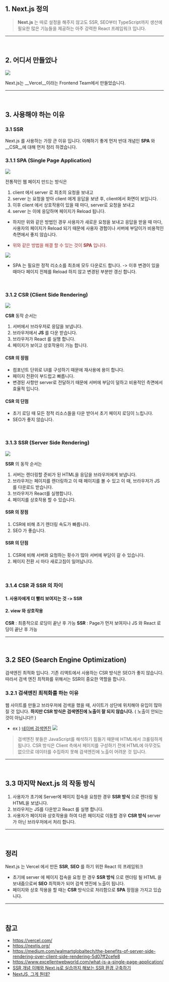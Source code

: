 ## 1. Next.js 정의
> __Next.js__ 는 따로 설정을 해주지 않고도 SSR, SEO부터 TypeScript까지 생산에 필요한 많은 기능들을 제공하는 아주 강력한 React 프레임워크 입니다.

***
<br>

## 2. 어디서 만들었나
![](https://velog.velcdn.com/images/hoho_0815/post/c41713e6-ab29-4e8b-8181-92032da86755/image.png)

Next.js는 __Vercel__이라는 Frontend Team에서 만들었습니다.
***
<br>

## 3. 사용해야 하는 이유
### 3.1 SSR
Next.js 를 사용하는 가장 큰 이유 입니다.
이해하기 좋게 먼저 반대 개념인 __SPA__ 와 __CSR__에 대해 먼저 정리 하겠습니다.

### 3.1.1 SPA (Single Page Application)
![](https://velog.velcdn.com/images/hoho_0815/post/92928b42-70be-48a9-a90f-bc428a4465e7/image.png)

전통적인 웹 페이지 만드는 방식은
1. client 에서 server 로 최초의 요청을 보내고
2. server 는 요청을 받아 client 에게 응답을 보낸 후, client에서 화면이 보입니다.
3. 이후 client 에서 상호작용이 있을 때 마다, server로 요청을 보내고
4. server 는 이에 응답하며 페이지가 Reload 됩니다.

- 하지만 위와 같은 방법인 경우 사용자가 새로운 요청을 보내고 응답을 받을 때 마다, 사용자의 페이지가 Reload 되기 때문에 사용자 경험이나 서버에 부담이가 비용적인 측면에서 좋지 않습니다.

- <span style="color : brown">위와 같은 방법을 해결 할 수 있는 것이 __SPA__ 입니다.</span>
  
![](https://velog.velcdn.com/images/hoho_0815/post/4336e7ce-dd89-4066-808d-a4e0610a2ca9/image.png)
  
- SPA 는 필요한 정적 리소소를 최초에 모두 다운로드 합니다.
-> 이후 변경이 있을 때마다 페이지 전체를 Reload 하지 않고 변경된 부분만 갱신 합니다.
<br>

### 3.1.2 CSR (Client Side Rendering)
![](https://velog.velcdn.com/images/hoho_0815/post/d5d759f6-f807-4515-9f89-8532c90f4586/image.png)

__CSR__ 동작 순서는
1. 서버에서 브라우저로 응답을 보냅니다.
2. 브라우저에서 __JS__ 를 다운 받습니다.
3. 브라우저가 React 를 실행 합니다.
4. 페이지가 보이고 상호작용이 가능 합니다.

#### CSR 의 장점
- 컴포넌트 단위로 UI를 구성하기 때문에 재사용에 용이 합니다.
- 페이지 전환이 부드럽고 빠릅니다.
- 변경된 사항만 server로 전달하기 때문에 서버에 부담이 덜하고 비용적인 측면에서 효율적 입니다.

#### CSR 의 단점
- 초기 로딩 때 모든 정적 리소스들을 다운 받아서 초기 페이지 로딩이 느립니다.
- SEO가 좋지 않습니다.


<br>

### 3.1.3 SSR (Server Side Rendering)
![](https://velog.velcdn.com/images/hoho_0815/post/f2879a95-7571-4adc-a344-5153bca34768/image.png)

__SSR__ 의 동작 순서는
1. 서버는 렌더링할 준비가 된 HTML을 응답을 브라우저에게 보냅니다.
2. 브라우저는 페이지를 렌더링하고 이 때 페이지를 볼 수 있고 이 때, 브라우저가 JS를 다운로드 받습니다.
3. 브라우저가 React를 실행합니다.
4. 페이지를 상호작용 할 수 있습니다.

#### SSR 의 장점
1. CSR에 비해 초기 렌더링 속도가 빠릅니다.
2. SEO 가 좋습니다.

#### SSR 의 단점
1. CSR에 비해 서버와 요청하는 횟수가 많아 서버에 부담이 갈 수 있습니다.
2. 페이지 전환 시 마다 새로고침이 일어납니다.

<br>

### 3.1.4 CSR 과 SSR 의 차이
#### 1. 사용자에게 더 빨리 보여지는 것 -> SSR
#### 2. view 와 상호작용
__CSR__ : 최종적으로 로딩이 끝난 후 가능
__SSR__ : Page가 먼저 보여지나 JS 와 React 로딩이 끝난 후 가능
***
<br>

## 3.2 SEO (Search Engine Optimization)
검색엔진 최적화 입니다.
기존 리액트에서 사용하는 CSR 방식은 SEO가 좋지 않습니다.
따라서 검색 엔진 최적화를 위해서는 SSR이 중요한 역할을 합니다.

### 3.2.1 검색엔진 최적화를 하는 이유
웹 사이트를 만들고 브라우저에 검색을 했을 때, 사이트가 상단에 위치해야 유입이 많아질 것 입니다.
__하지만 CSR 방식은 검색엔진에 노출이 잘 되지 않습니다.__ ( 노출이 안되는 것이 아닙니다!! )
- ex ) [네이버 검색엔진](https://searchadvisor.naver.com/guide/seo-advanced-javascript)
![](https://velog.velcdn.com/images/hoho_0815/post/0644fb79-bf26-4b2c-8864-c667502a1d1d/image.PNG)

> 검색엔진 봇들은 JavaScript를 해석하기 힘들기 때문에 HTML에서 크롤링하게 됩니다. CSR 방식은 Client 측에서 페이지를 구성하기 전에 HTML에 아무것도 없으므로 데이터를 수집하지 못해 검색엔진에 노출이 어려운 것 입니다.

***
<br>

## 3.3 마지막 Next.js 의 작동 방식
1. 사용자가 초기에 Server에 페이지 접속을 요청한 경우 __SSR 방식__ 으로 렌더링 될 HTML을 보냅니다.
2. 브라우저는 JS를 다운받고 React 를 실행 합니다.
3. 사용자가 페이지와 상호작용을 하여 다른 페이지로 이동할 경우 __CSR 방식__ server 가 아닌 브라우저에서 처리 합니다.

***
<br>

## 정리
Next.js 는 Vercel 에서 만든 __SSR__, __SEO__ 를 하기 위한 React 의 프레임워크
- 초기에 server 에 페이지 접속을 요청 한 경우 __SSR 방식__ 으로 렌더링 될 HTML 을 보내줌으로써 __SEO__ 최적화가 되어 검색 엔진에 노출이 됩니다.
- 페이지와 상호 작용을 할 때는 __CSR__ 방식으로 처리함으로 __SPA__ 장점을 가지고 있습니다.

***
<br>

## 참고
- https://vercel.com/
- https://nextjs.org/
- https://medium.com/walmartglobaltech/the-benefits-of-server-side-rendering-over-client-side-rendering-5d07ff2cefe8
- https://www.excellentwebworld.com/what-is-a-single-page-application/
- [SSR 개념 이해와 Next.js로 실습까지 해보는 SSR 환경 구축하기](https://velog.io/@jeff0720/Next.js-%EA%B0%9C%EB%85%90-%EC%9D%B4%ED%95%B4-%EB%B6%80%ED%84%B0-%EC%8B%A4%EC%8A%B5%EA%B9%8C%EC%A7%80-%ED%95%B4%EB%B3%B4%EB%8A%94-SSR-%ED%99%98%EA%B2%BD-%EA%B5%AC%EC%B6%95)
- [NextJS, 그게 뭔데?](https://velog.io/@skypedanny/NextJS-%EA%B7%B8%EA%B2%8C-%EB%AD%94%EB%8D%B0#%EC%95%88%EB%85%95%ED%95%98%EC%84%B8%EC%9A%94%E2%99%82%EF%B8%8F)
